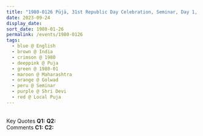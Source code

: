 ```yaml
---
title: "1980-0126 Pūjā, 31st Republic Day Celebration, Seminar, Day 1, Golwad (near Bordi), Maharashtra, India"
date: 2023-09-24
display_date: 
sort_date: 1980-01-26
permalink: /events/1980-0126
tags:
  - blue @ English
  - brown @ India
  - crimson @ 1980
  - deeppink @ Puja
  - green @ 1980-01
  - maroon @ Maharashtra
  - orange @ Golwad
  - peru @ Seminar
  - purple @ Shri Devi
  - red @ Local Puja
---
```


<br>

<wave-list>
  <list-title color="DarkSeaGreen" width="55">Key Quotes</list-title>
  <list-item color="BlanchedAlmond" width="280"><b>Q1:</b> <i></i></list-item>
  <list-item color="Lavender" width="280"><b>Q2:</b> <i></i></list-item>
</wave-list>

<br>

<wave-list>
  <list-title color="DarkSeaGreen" width="55">Comments</list-title>
  <list-item color="BlanchedAlmond" width="280"><b>C1:</b> <i></i></list-item>
  <list-item color="Lavender" width="280"><b>C2:</b> <i></i></list-item>
</wave-list>